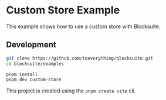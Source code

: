 # Custom Store Example

This example shows how to use a custom store with Blocksuite.

## Development

```sh
git clone https://github.com/toeverything/blocksuite.git
cd blocksuite/examples

pnpm install
pnpm dev custom-store
```

This project is created using the `pnpm create vite` cli.
